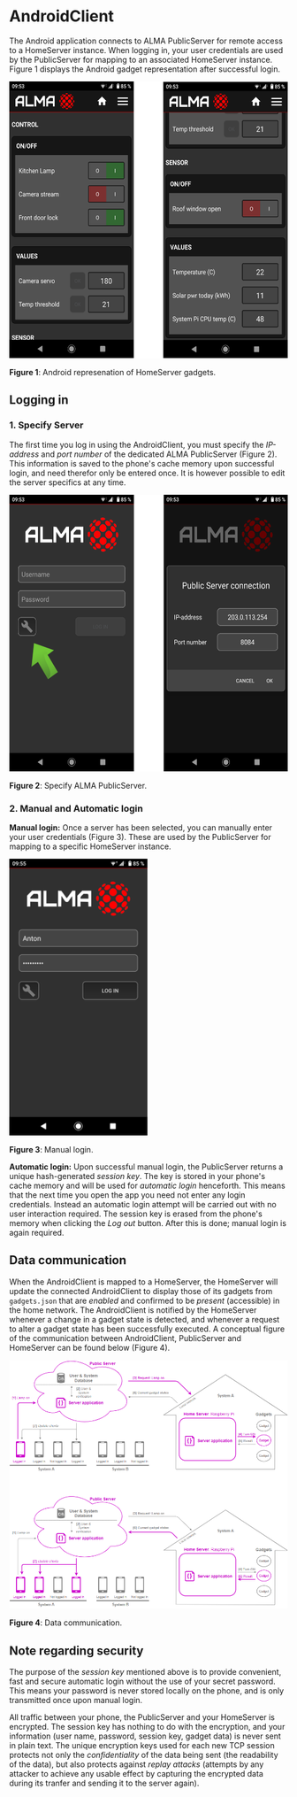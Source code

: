# AndroidClient
The Android application connects to ALMA PublicServer for remote access to a HomeServer instance. When logging in, your user credentials are used by the PublicServer for mapping to an associated HomeServer instance. Figure 1 displays the Android gadget representation after successful login. 

<img src="./images/app_overview.png" height="500">

**Figure 1**: Android represenation of HomeServer gadgets.

## Logging in
### 1. Specify Server
The first time you log in using the AndroidClient, you must specify the *IP-address* and *port number* of the dedicated ALMA PublicServer (Figure 2). This information is saved to the phone's cache memory upon successful login, and need therefor only be entered once. It is however possible to edit the server specifics at any time.

<img src="./images/app_server_spec.png" height="500">

**Figure 2**: Specify ALMA PublicServer.

### 2. Manual and Automatic login
**Manual login:** Once a server has been selected, you can manually enter your user credentials (Figure 3). These are used by the PublicServer for mapping to a specific HomeServer instance. 

<img src="./images/app_login.png" height="500">

**Figure 3**: Manual login.

**Automatic login:** Upon successful manual login, the PublicServer returns a unique hash-generated *session key*. The key is stored in your phone's cache memory and will be used for *automatic login* henceforth. This means that the next time you open the app you need not enter any login credentials. Instead an automatic login attempt will be carried out with no user interaction required. The session key is erased from the  phone's memory when clicking the *Log out* button. After this is done; manual login is again required.

## Data communication
When the AndroidClient is mapped to a HomeServer, the HomeServer will update the connected AndroidClient to display those of its gadgets from `gadgets.json` that are *enabled* and confirmed to be *present* (accessible) in the home network. The AndroidClient is notified by the HomeServer whenever a change in a gadget state is detected, and whenever a request to alter a gadget state has been successfully executed. A conceptual figure of the communication between AndroidClient, PublicServer and HomeServer can be found below (Figure 4).

<img src="./images/concept_2.png">

**Figure 4**: Data communication.

## Note regarding security
The purpose of the *session key* mentioned above is to provide convenient, fast and secure automatic login without the use of your secret password. This means your password is never stored locally on the phone, and is only transmitted once upon manual login.

All traffic between your phone, the PublicServer and your HomeServer is encrypted. The session key has nothing to do with the encryption, and your information (user name, password, session key, gadget data) is never sent in plain text. The unique encryption keys used for each new TCP session protects not only the *confidentiality* of the data being sent (the readability of the data), but also protects against *replay attacks* (attempts by any attacker to achieve any usable effect by capturing the encrypted data during its tranfer and sending it to the server again).
